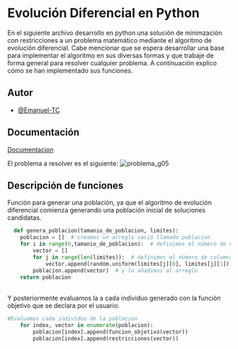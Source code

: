 
# Evolución Diferencial en Python
 

En el siguiente archivo desarrollo en python una
solución de minimzación con restricciones a un 
problema matemático mediante el algoritmo de 
evolución diferencial. 
Cabe mencionar que se espera desarrollar una base 
para implementar el algoritmo en sus diversas formas 
y que trabaje de forma general para resolver 
cualquier problema. 
A continuación explico cómo se han implementado 
sus funciones.

## Autor

- [@Emanuel-TC](https://github.com/Emanuel-TC)


## Documentación

[Documentacion](https://link)


El problema a resolver es el siguiente:
![problema_g05](https://github.com/Emanuel-TC/Computo-Evolutivo/blob/main/EvolucionDiferencial/Ejercicio5.jpeg?raw=true)


## Descripción de funciones

Función para generar una población, ya que el algoritmo de 
evolución diferencial comienza generando una población inicial de soluciones candidatas.

```python
  def genera_poblacion(tamanio_de_poblacion, limites):
    poblacion = []  # creamos un arreglo vació llamado poblacion
    for i in range(0,tamanio_de_poblacion):  # definimos el número de vectores a crear, en este caso, siempre lo define el tamanio de la poblacion
        vector = []
        for j in range(len(limites)):  # definimos el número de columnas o bien, dimension del vector
            vector.append(random.uniform(limites[j][0], limites[j][1]))  # lo llenamos con un valor flotante entre el limite inferior y el limite superior, iterando en cada índice de los limites designados
        poblacion.append(vector)  # y lo añadimos al arreglo
    return poblacion
```
\
Y posteriormente evaluamos la a cada individuo generado 
con la función objetivo que se declara por el usuario:
```python
#Evaluamos cada individuo de la poblacion
    for index, vector in enumerate(poblacion):
        poblacion[index].append(funcion_objetivo(vector))
        poblacion[index].append(restricciones(vector))
```


